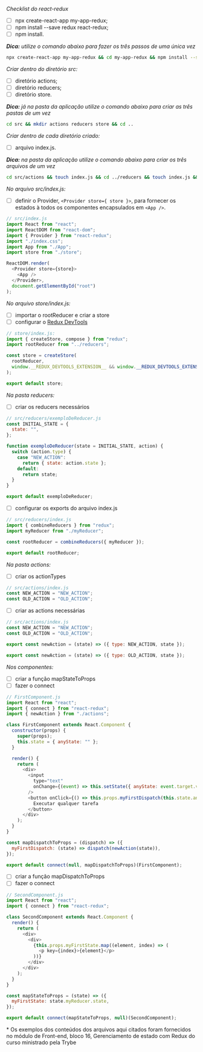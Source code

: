 _Checklist do react-redux_

- [ ] npx create-react-app my-app-redux;
- [ ] npm install --save redux react-redux;
- [ ] npm install.

_**Dica:** utilize o comando abaixo para fazer os três passos de uma única vez_

```bash
npx create-react-app my-app-redux && cd my-app-redux && npm install --save redux react-redux && npm install
```

_Criar dentro do diretório src:_

- [ ] diretório actions;
- [ ] diretório reducers;
- [ ] diretório store.

_**Dica:** já na pasta da aplicação utilize o comando abaixo para criar as três pastas de um vez_

```bash
cd src && mkdir actions reducers store && cd ..
```

_Criar dentro de cada diretório criado:_

- [ ] arquivo index.js.

_**Dica:** na pasta da aplicação utilize o comando abaixo para criar os três arquivos de um vez_

```bash
cd src/actions && touch index.js && cd ../reducers && touch index.js && cd ../store && touch index.js && cd ../../
```

_No arquivo src/index.js:_

- [ ] definir o Provider, `<Provider store={ store }>`, para fornecer os estados à todos os componentes encapsulados em `<App />`.

```js
// src/index.js
import React from "react";
import ReactDOM from "react-dom";
import { Provider } from "react-redux";
import "./index.css";
import App from "./App";
import store from "./store";

ReactDOM.render(
  <Provider store={store}>
    <App />
  </Provider>,
  document.getElementById("root")
);
```

_No arquivo store/index.js:_

- [ ] importar o rootReducer e criar a store
- [ ] configurar o [Redux DevTools](https://github.com/reduxjs/redux-devtools)

```javascript
// store/index.js:
import { createStore, compose } from "redux";
import rootReducer from "../reducers";

const store = createStore(
  rootReducer,
  window.__REDUX_DEVTOOLS_EXTENSION__ && window.__REDUX_DEVTOOLS_EXTENSION__()
);

export default store;
```

_Na pasta reducers:_

- [ ] criar os reducers necessários

```javascript
// src/reducers/exemploDeReducer.js
const INITIAL_STATE = {
  state: "",
};

function exemploDeReducer(state = INITIAL_STATE, action) {
  switch (action.type) {
    case "NEW_ACTION":
      return { state: action.state };
    default:
      return state;
  }
}

export default exemploDeReducer;
```

- [ ] configurar os exports do arquivo index.js

```js
// src/reducers/index.js
import { combineReducers } from "redux";
import myReducer from "./myReducer";

const rootReducer = combineReducers({ myReducer });

export default rootReducer;
```

_Na pasta actions:_

- [ ] criar os actionTypes

```js
// src/actions/index.js
const NEW_ACTION = "NEW_ACTION";
const OLD_ACTION = "OLD_ACTION";
```

- [ ] criar as actions necessárias

```js
// src/actions/index.js
const NEW_ACTION = "NEW_ACTION";
const OLD_ACTION = "OLD_ACTION";

export const newAction = (state) => ({ type: NEW_ACTION, state });

export const newAction = (state) => ({ type: OLD_ACTION, state });
```

_Nos componentes:_

- [ ] criar a função mapStateToProps
- [ ] fazer o connect

```js
// FirstComponent.js
import React from "react";
import { connect } from "react-redux";
import { newAction } from "./actions";

class FirstComponent extends React.Component {
  constructor(props) {
    super(props);
    this.state = { anyState: "" };
  }

  render() {
    return (
      <div>
        <input
          type="text"
          onChange={(event) => this.setState({ anyState: event.target.value })}
        />
        <button onClick={() => this.props.myFirstDispatch(this.state.anyState)}>
          Executar qualquer tarefa
        </button>
      </div>
    );
  }
}

const mapDispatchToProps = (dispatch) => ({
  myFirstDispatch: (state) => dispatch(newAction(state)),
});

export default connect(null, mapDispatchToProps)(FirstComponent);
```

- [ ] criar a função mapDispatchToProps
- [ ] fazer o connect

```js
// SecondComponent.js
import React from "react";
import { connect } from "react-redux";

class SecondComponent extends React.Component {
  render() {
    return (
      <div>
        <div>
          {this.props.myFirstState.map((element, index) => (
            <p key={index}>{element}</p>
          ))}
        </div>
      </div>
    );
  }
}

const mapStateToProps = (state) => ({
  myFirstState: state.myReducer.state,
});

export default connect(mapStateToProps, null)(SecondComponent);
```

\* Os exemplos dos conteúdos dos arquivos aqui citados foram fornecidos no módulo de Front-end, bloco 16, Gerenciamento de estado com Redux do curso ministrado pela Trybe
